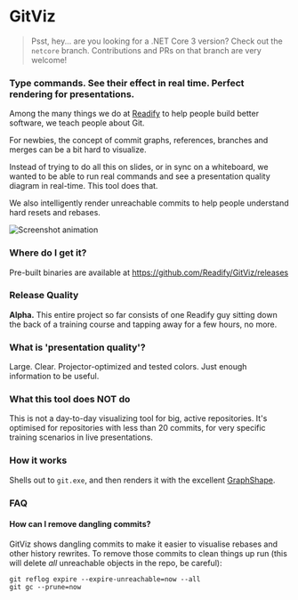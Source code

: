 GitViz
======

> Psst, hey... are you looking for a .NET Core 3 version? Check out the `netcore` branch. Contributions and PRs on that branch are very welcome!

### Type commands. See their effect in real time. Perfect rendering for presentations.

Among the many things we do at [Readify](http://readify.net) to help people build better software, we teach people about Git.

For newbies, the concept of commit graphs, references, branches and merges can be a bit hard to visualize.

Instead of trying to do all this on slides, or in sync on a whiteboard, we wanted to be able to run real commands and see a presentation quality diagram in real-time. This tool does that.

We also intelligently render unreachable commits to help people understand hard resets and rebases.

![Screenshot animation](https://raw.github.com/Readify/GitViz/master/SuperHighTechAssets/AnimatedGifTour.gif)

### Where do I get it?

Pre-built binaries are available at https://github.com/Readify/GitViz/releases

### 

### Release Quality

__Alpha.__ This entire project so far consists of one Readify guy sitting down the back of a training course and tapping away for a few hours, no more.

### What is 'presentation quality'?

Large. Clear. Projector-optimized and tested colors. Just enough information to be useful.

### What this tool does NOT do

This is not a day-to-day visualizing tool for big, active repositories. It's optimised for repositories with less than 20 commits, for very specific training scenarios in live presentations.

### How it works

Shells out to `git.exe`, and then renders it with the excellent [GraphShape](https://github.com/KeRNeLith/GraphShape).

### FAQ
#### How can I remove dangling commits?
GitViz shows dangling commits to make it easier to visualise rebases and other history rewrites. To remove those commits to clean things up run (this will delete *all* unreachable objects in the repo, be careful):

```
git reflog expire --expire-unreachable=now --all
git gc --prune=now
```
